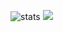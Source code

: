 ![stats](https://github-readme-stats.vercel.app/api?username=DakotaPride&count_private=true&show_icons=true&include_all_commits=true&theme=radical)
![](https://media.discordapp.net/attachments/761974468003495971/1139239264081690777/moth.gif?width=200&height=200)
